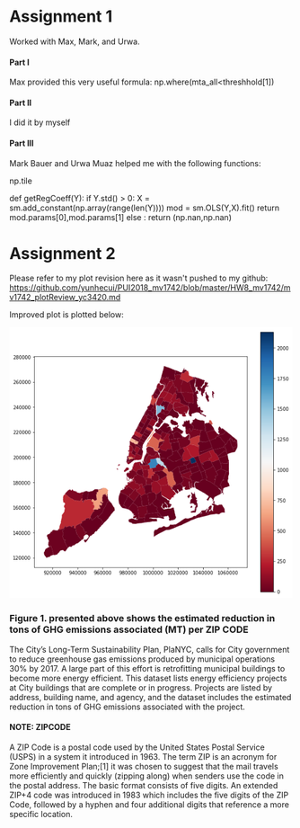 # Assignment 1

Worked with Max, Mark, and Urwa.

#### Part I
Max provided this very useful formula:
np.where(mta_all<threshhold[1])
#### Part II
I did it by myself 
#### Part III
Mark Bauer and Urwa Muaz helped me with the following functions:

np.tile

def getRegCoeff(Y):
    if Y.std() > 0:
        X = sm.add_constant(np.array(range(len(Y))))
        mod = sm.OLS(Y,X).fit()
        return mod.params[0],mod.params[1]
    else : 
        return (np.nan,np.nan)


# Assignment 2

Please refer to my plot revision here as it wasn't pushed to my github:
https://github.com/yunhecui/PUI2018_mv1742/blob/master/HW8_mv1742/mv1742_plotReview_yc3420.md

Improved plot is plotted below:

![image](image.png)

### Figure 1. presented above shows the estimated reduction in tons of GHG emissions associated (MT) per ZIP CODE
The City’s Long-Term Sustainability Plan, PlaNYC, calls for City government to reduce greenhouse gas emissions produced by municipal operations 30% by 2017. A large part of this effort is retrofitting municipal buildings to become more energy efficient. This dataset lists energy efficiency projects at City buildings that are complete or in progress. Projects are listed by address, building name, and agency, and the dataset includes the estimated reduction in tons of GHG emissions associated with the project.
#### NOTE: ZIPCODE 
A ZIP Code is a postal code used by the United States Postal Service (USPS) in a system it introduced in 1963. The term ZIP is an acronym for Zone Improvement Plan;[1] it was chosen to suggest that the mail travels more efficiently and quickly (zipping along) when senders use the code in the postal address. The basic format consists of five digits. An extended ZIP+4 code was introduced in 1983 which includes the five digits of the ZIP Code, followed by a hyphen and four additional digits that reference a more specific location.


